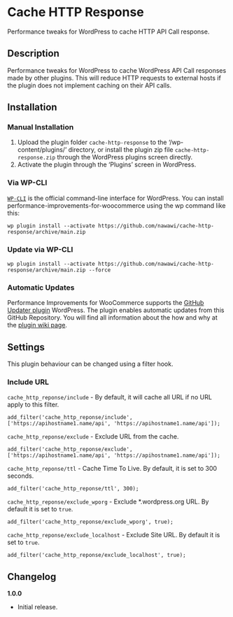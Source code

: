 # Cache HTTP Response
Performance tweaks for WordPress to cache HTTP API Call response.

## Description

Performance tweaks for WordPress to cache WordPress API Call responses made by other plugins. This will reduce HTTP requests to external hosts if the plugin does not implement caching on their API calls.

## Installation

### Manual Installation

1. Upload the plugin folder `cache-http-response` to the ‘/wp-content/plugins/’ directory, or install the plugin zip file `cache-http-response.zip` through the WordPress plugins screen directly.
2. Activate the plugin through the ‘Plugins’ screen in WordPress.

### Via WP-CLI
[`WP-CLI`](http://wp-cli.org/) is the official command-line interface for WordPress. You can install performance-improvements-for-woocommerce using the wp command like this:

```wp plugin install --activate https://github.com/nawawi/cache-http-response/archive/main.zip```

### Update via WP-CLI
```wp plugin install --activate https://github.com/nawawi/cache-http-response/archive/main.zip --force```

### Automatic Updates
Performance Improvements for WooCommerce supports the [GitHub Updater plugin](https://github.com/afragen/github-updater) WordPress. The plugin enables automatic updates from this GitHub Repository. You will find all information about the how and why at the [plugin wiki page](https://github.com/afragen/github-updater/wiki).

## Settings

This plugin behaviour can be changed using a filter hook.

### Include URL
`cache_http_reponse/include` - By default, it will cache all URL if no URL apply to this filter.

```
add_filter('cache_http_reponse/include', ['https://apihostname1.name/api', 'https://apihostname1.name/api']);
```

`cache_http_reponse/exclude` - Exclude URL from the cache.

```
add_filter('cache_http_reponse/exclude', ['https://apihostname1.name/api', 'https://apihostname1.name/api']);
```

`cache_http_reponse/ttl` - Cache Time To Live. By default, it is set to 300 seconds.

```
add_filter('cache_http_reponse/ttl', 300);
```

`cache_http_reponse/exclude_wporg` - Exclude *.wordpress.org URL. By default it is set to `true`.

```
add_filter('cache_http_reponse/exclude_wporg', true);
```

`cache_http_reponse/exclude_localhost` - Exclude Site URL. By default it is set to `true`.

```
add_filter('cache_http_reponse/exclude_localhost', true);
```

## Changelog

**1.0.0**
* Initial release.
